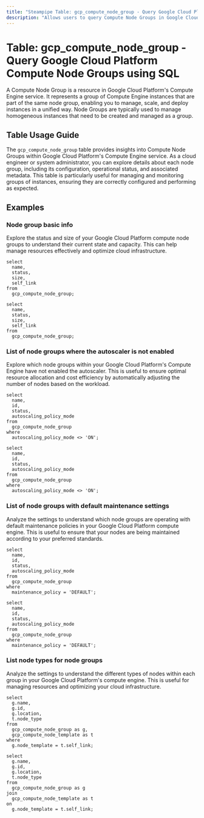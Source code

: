 ```yaml
---
title: "Steampipe Table: gcp_compute_node_group - Query Google Cloud Platform Compute Node Groups using SQL"
description: "Allows users to query Compute Node Groups in Google Cloud Platform, providing insights into the configuration, status, and metadata of node groups."
---
```


# Table: gcp_compute_node_group - Query Google Cloud Platform Compute Node Groups using SQL

A Compute Node Group is a resource in Google Cloud Platform's Compute Engine service. It represents a group of Compute Engine instances that are part of the same node group, enabling you to manage, scale, and deploy instances in a unified way. Node Groups are typically used to manage homogeneous instances that need to be created and managed as a group.

## Table Usage Guide

The `gcp_compute_node_group` table provides insights into Compute Node Groups within Google Cloud Platform's Compute Engine service. As a cloud engineer or system administrator, you can explore details about each node group, including its configuration, operational status, and associated metadata. This table is particularly useful for managing and monitoring groups of instances, ensuring they are correctly configured and performing as expected.

## Examples

### Node group basic info
Explore the status and size of your Google Cloud Platform compute node groups to understand their current state and capacity. This can help manage resources effectively and optimize cloud infrastructure.

```sql+postgres
select
  name,
  status,
  size,
  self_link
from
  gcp_compute_node_group;
```

```sql+sqlite
select
  name,
  status,
  size,
  self_link
from
  gcp_compute_node_group;
```

### List of node groups where the autoscaler is not enabled
Explore which node groups within your Google Cloud Platform's Compute Engine have not enabled the autoscaler. This is useful to ensure optimal resource allocation and cost efficiency by automatically adjusting the number of nodes based on the workload.

```sql+postgres
select
  name,
  id,
  status,
  autoscaling_policy_mode
from
  gcp_compute_node_group
where
  autoscaling_policy_mode <> 'ON';
```

```sql+sqlite
select
  name,
  id,
  status,
  autoscaling_policy_mode
from
  gcp_compute_node_group
where
  autoscaling_policy_mode <> 'ON';
```

### List of node groups with default maintenance settings
Analyze the settings to understand which node groups are operating with default maintenance policies in your Google Cloud Platform compute engine. This is useful to ensure that your nodes are being maintained according to your preferred standards.

```sql+postgres
select
  name,
  id,
  status,
  autoscaling_policy_mode
from
  gcp_compute_node_group
where
  maintenance_policy = 'DEFAULT';
```

```sql+sqlite
select
  name,
  id,
  status,
  autoscaling_policy_mode
from
  gcp_compute_node_group
where
  maintenance_policy = 'DEFAULT';
```


### List node types for node groups
Analyze the settings to understand the different types of nodes within each group in your Google Cloud Platform's compute engine. This is useful for managing resources and optimizing your cloud infrastructure.

```sql+postgres
select
  g.name,
  g.id,
  g.location,
  t.node_type
from
  gcp_compute_node_group as g,
  gcp_compute_node_template as t
where
  g.node_template = t.self_link;
```

```sql+sqlite
select
  g.name,
  g.id,
  g.location,
  t.node_type
from
  gcp_compute_node_group as g
join
  gcp_compute_node_template as t
on
  g.node_template = t.self_link;
```